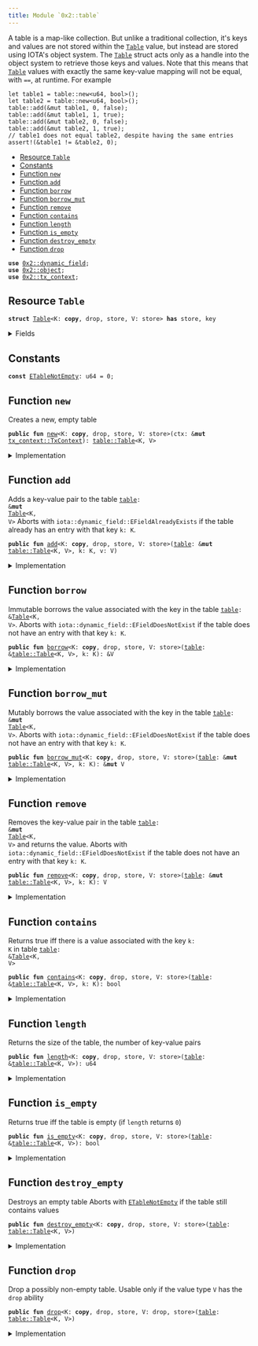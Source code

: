```yaml
---
title: Module `0x2::table`
---
```


A table is a map-like collection. But unlike a traditional collection, it's keys and values are
not stored within the <code><a href="../iota-framework/table.md#0x2_table_Table">Table</a></code> value, but instead are stored using IOTA's object system. The
<code><a href="../iota-framework/table.md#0x2_table_Table">Table</a></code> struct acts only as a handle into the object system to retrieve those keys and values.
Note that this means that <code><a href="../iota-framework/table.md#0x2_table_Table">Table</a></code> values with exactly the same key-value mapping will not be
equal, with <code>==</code>, at runtime. For example
```
let table1 = table::new<u64, bool>();
let table2 = table::new<u64, bool>();
table::add(&mut table1, 0, false);
table::add(&mut table1, 1, true);
table::add(&mut table2, 0, false);
table::add(&mut table2, 1, true);
// table1 does not equal table2, despite having the same entries
assert!(&table1 != &table2, 0);
```


-  [Resource `Table`](#0x2_table_Table)
-  [Constants](#@Constants_0)
-  [Function `new`](#0x2_table_new)
-  [Function `add`](#0x2_table_add)
-  [Function `borrow`](#0x2_table_borrow)
-  [Function `borrow_mut`](#0x2_table_borrow_mut)
-  [Function `remove`](#0x2_table_remove)
-  [Function `contains`](#0x2_table_contains)
-  [Function `length`](#0x2_table_length)
-  [Function `is_empty`](#0x2_table_is_empty)
-  [Function `destroy_empty`](#0x2_table_destroy_empty)
-  [Function `drop`](#0x2_table_drop)


<pre><code><b>use</b> <a href="../iota-framework/dynamic_field.md#0x2_dynamic_field">0x2::dynamic_field</a>;
<b>use</b> <a href="../iota-framework/object.md#0x2_object">0x2::object</a>;
<b>use</b> <a href="../iota-framework/tx_context.md#0x2_tx_context">0x2::tx_context</a>;
</code></pre>



<a name="0x2_table_Table"></a>

## Resource `Table`



<pre><code><b>struct</b> <a href="../iota-framework/table.md#0x2_table_Table">Table</a>&lt;K: <b>copy</b>, drop, store, V: store&gt; <b>has</b> store, key
</code></pre>



<details>
<summary>Fields</summary>


<dl>
<dt>
<code>id: <a href="../iota-framework/object.md#0x2_object_UID">object::UID</a></code>
</dt>
<dd>
 the ID of this table
</dd>
<dt>
<code>size: u64</code>
</dt>
<dd>
 the number of key-value pairs in the table
</dd>
</dl>


</details>

<a name="@Constants_0"></a>

## Constants


<a name="0x2_table_ETableNotEmpty"></a>



<pre><code><b>const</b> <a href="../iota-framework/table.md#0x2_table_ETableNotEmpty">ETableNotEmpty</a>: u64 = 0;
</code></pre>



<a name="0x2_table_new"></a>

## Function `new`

Creates a new, empty table


<pre><code><b>public</b> <b>fun</b> <a href="../iota-framework/table.md#0x2_table_new">new</a>&lt;K: <b>copy</b>, drop, store, V: store&gt;(ctx: &<b>mut</b> <a href="../iota-framework/tx_context.md#0x2_tx_context_TxContext">tx_context::TxContext</a>): <a href="../iota-framework/table.md#0x2_table_Table">table::Table</a>&lt;K, V&gt;
</code></pre>



<details>
<summary>Implementation</summary>


<pre><code><b>public</b> <b>fun</b> <a href="../iota-framework/table.md#0x2_table_new">new</a>&lt;K: <b>copy</b> + drop + store, V: store&gt;(ctx: &<b>mut</b> TxContext): <a href="../iota-framework/table.md#0x2_table_Table">Table</a>&lt;K, V&gt; {
    <a href="../iota-framework/table.md#0x2_table_Table">Table</a> {
        id: <a href="../iota-framework/object.md#0x2_object_new">object::new</a>(ctx),
        size: 0,
    }
}
</code></pre>



</details>

<a name="0x2_table_add"></a>

## Function `add`

Adds a key-value pair to the table <code><a href="../iota-framework/table.md#0x2_table">table</a>: &<b>mut</b> <a href="../iota-framework/table.md#0x2_table_Table">Table</a>&lt;K, V&gt;</code>
Aborts with <code>iota::dynamic_field::EFieldAlreadyExists</code> if the table already has an entry with
that key <code>k: K</code>.


<pre><code><b>public</b> <b>fun</b> <a href="../iota-framework/table.md#0x2_table_add">add</a>&lt;K: <b>copy</b>, drop, store, V: store&gt;(<a href="../iota-framework/table.md#0x2_table">table</a>: &<b>mut</b> <a href="../iota-framework/table.md#0x2_table_Table">table::Table</a>&lt;K, V&gt;, k: K, v: V)
</code></pre>



<details>
<summary>Implementation</summary>


<pre><code><b>public</b> <b>fun</b> <a href="../iota-framework/table.md#0x2_table_add">add</a>&lt;K: <b>copy</b> + drop + store, V: store&gt;(<a href="../iota-framework/table.md#0x2_table">table</a>: &<b>mut</b> <a href="../iota-framework/table.md#0x2_table_Table">Table</a>&lt;K, V&gt;, k: K, v: V) {
    field::add(&<b>mut</b> <a href="../iota-framework/table.md#0x2_table">table</a>.id, k, v);
    <a href="../iota-framework/table.md#0x2_table">table</a>.size = <a href="../iota-framework/table.md#0x2_table">table</a>.size + 1;
}
</code></pre>



</details>

<a name="0x2_table_borrow"></a>

## Function `borrow`

Immutable borrows the value associated with the key in the table <code><a href="../iota-framework/table.md#0x2_table">table</a>: &<a href="../iota-framework/table.md#0x2_table_Table">Table</a>&lt;K, V&gt;</code>.
Aborts with <code>iota::dynamic_field::EFieldDoesNotExist</code> if the table does not have an entry with
that key <code>k: K</code>.


<pre><code><b>public</b> <b>fun</b> <a href="../iota-framework/table.md#0x2_table_borrow">borrow</a>&lt;K: <b>copy</b>, drop, store, V: store&gt;(<a href="../iota-framework/table.md#0x2_table">table</a>: &<a href="../iota-framework/table.md#0x2_table_Table">table::Table</a>&lt;K, V&gt;, k: K): &V
</code></pre>



<details>
<summary>Implementation</summary>


<pre><code><b>public</b> <b>fun</b> <a href="../iota-framework/table.md#0x2_table_borrow">borrow</a>&lt;K: <b>copy</b> + drop + store, V: store&gt;(<a href="../iota-framework/table.md#0x2_table">table</a>: &<a href="../iota-framework/table.md#0x2_table_Table">Table</a>&lt;K, V&gt;, k: K): &V {
    field::borrow(&<a href="../iota-framework/table.md#0x2_table">table</a>.id, k)
}
</code></pre>



</details>

<a name="0x2_table_borrow_mut"></a>

## Function `borrow_mut`

Mutably borrows the value associated with the key in the table <code><a href="../iota-framework/table.md#0x2_table">table</a>: &<b>mut</b> <a href="../iota-framework/table.md#0x2_table_Table">Table</a>&lt;K, V&gt;</code>.
Aborts with <code>iota::dynamic_field::EFieldDoesNotExist</code> if the table does not have an entry with
that key <code>k: K</code>.


<pre><code><b>public</b> <b>fun</b> <a href="../iota-framework/table.md#0x2_table_borrow_mut">borrow_mut</a>&lt;K: <b>copy</b>, drop, store, V: store&gt;(<a href="../iota-framework/table.md#0x2_table">table</a>: &<b>mut</b> <a href="../iota-framework/table.md#0x2_table_Table">table::Table</a>&lt;K, V&gt;, k: K): &<b>mut</b> V
</code></pre>



<details>
<summary>Implementation</summary>


<pre><code><b>public</b> <b>fun</b> <a href="../iota-framework/table.md#0x2_table_borrow_mut">borrow_mut</a>&lt;K: <b>copy</b> + drop + store, V: store&gt;(<a href="../iota-framework/table.md#0x2_table">table</a>: &<b>mut</b> <a href="../iota-framework/table.md#0x2_table_Table">Table</a>&lt;K, V&gt;, k: K): &<b>mut</b> V {
    field::borrow_mut(&<b>mut</b> <a href="../iota-framework/table.md#0x2_table">table</a>.id, k)
}
</code></pre>



</details>

<a name="0x2_table_remove"></a>

## Function `remove`

Removes the key-value pair in the table <code><a href="../iota-framework/table.md#0x2_table">table</a>: &<b>mut</b> <a href="../iota-framework/table.md#0x2_table_Table">Table</a>&lt;K, V&gt;</code> and returns the value.
Aborts with <code>iota::dynamic_field::EFieldDoesNotExist</code> if the table does not have an entry with
that key <code>k: K</code>.


<pre><code><b>public</b> <b>fun</b> <a href="../iota-framework/table.md#0x2_table_remove">remove</a>&lt;K: <b>copy</b>, drop, store, V: store&gt;(<a href="../iota-framework/table.md#0x2_table">table</a>: &<b>mut</b> <a href="../iota-framework/table.md#0x2_table_Table">table::Table</a>&lt;K, V&gt;, k: K): V
</code></pre>



<details>
<summary>Implementation</summary>


<pre><code><b>public</b> <b>fun</b> <a href="../iota-framework/table.md#0x2_table_remove">remove</a>&lt;K: <b>copy</b> + drop + store, V: store&gt;(<a href="../iota-framework/table.md#0x2_table">table</a>: &<b>mut</b> <a href="../iota-framework/table.md#0x2_table_Table">Table</a>&lt;K, V&gt;, k: K): V {
    <b>let</b> v = field::remove(&<b>mut</b> <a href="../iota-framework/table.md#0x2_table">table</a>.id, k);
    <a href="../iota-framework/table.md#0x2_table">table</a>.size = <a href="../iota-framework/table.md#0x2_table">table</a>.size - 1;
    v
}
</code></pre>



</details>

<a name="0x2_table_contains"></a>

## Function `contains`

Returns true iff there is a value associated with the key <code>k: K</code> in table <code><a href="../iota-framework/table.md#0x2_table">table</a>: &<a href="../iota-framework/table.md#0x2_table_Table">Table</a>&lt;K, V&gt;</code>


<pre><code><b>public</b> <b>fun</b> <a href="../iota-framework/table.md#0x2_table_contains">contains</a>&lt;K: <b>copy</b>, drop, store, V: store&gt;(<a href="../iota-framework/table.md#0x2_table">table</a>: &<a href="../iota-framework/table.md#0x2_table_Table">table::Table</a>&lt;K, V&gt;, k: K): bool
</code></pre>



<details>
<summary>Implementation</summary>


<pre><code><b>public</b> <b>fun</b> <a href="../iota-framework/table.md#0x2_table_contains">contains</a>&lt;K: <b>copy</b> + drop + store, V: store&gt;(<a href="../iota-framework/table.md#0x2_table">table</a>: &<a href="../iota-framework/table.md#0x2_table_Table">Table</a>&lt;K, V&gt;, k: K): bool {
    field::exists_with_type&lt;K, V&gt;(&<a href="../iota-framework/table.md#0x2_table">table</a>.id, k)
}
</code></pre>



</details>

<a name="0x2_table_length"></a>

## Function `length`

Returns the size of the table, the number of key-value pairs


<pre><code><b>public</b> <b>fun</b> <a href="../iota-framework/table.md#0x2_table_length">length</a>&lt;K: <b>copy</b>, drop, store, V: store&gt;(<a href="../iota-framework/table.md#0x2_table">table</a>: &<a href="../iota-framework/table.md#0x2_table_Table">table::Table</a>&lt;K, V&gt;): u64
</code></pre>



<details>
<summary>Implementation</summary>


<pre><code><b>public</b> <b>fun</b> <a href="../iota-framework/table.md#0x2_table_length">length</a>&lt;K: <b>copy</b> + drop + store, V: store&gt;(<a href="../iota-framework/table.md#0x2_table">table</a>: &<a href="../iota-framework/table.md#0x2_table_Table">Table</a>&lt;K, V&gt;): u64 {
    <a href="../iota-framework/table.md#0x2_table">table</a>.size
}
</code></pre>



</details>

<a name="0x2_table_is_empty"></a>

## Function `is_empty`

Returns true iff the table is empty (if <code>length</code> returns <code>0</code>)


<pre><code><b>public</b> <b>fun</b> <a href="../iota-framework/table.md#0x2_table_is_empty">is_empty</a>&lt;K: <b>copy</b>, drop, store, V: store&gt;(<a href="../iota-framework/table.md#0x2_table">table</a>: &<a href="../iota-framework/table.md#0x2_table_Table">table::Table</a>&lt;K, V&gt;): bool
</code></pre>



<details>
<summary>Implementation</summary>


<pre><code><b>public</b> <b>fun</b> <a href="../iota-framework/table.md#0x2_table_is_empty">is_empty</a>&lt;K: <b>copy</b> + drop + store, V: store&gt;(<a href="../iota-framework/table.md#0x2_table">table</a>: &<a href="../iota-framework/table.md#0x2_table_Table">Table</a>&lt;K, V&gt;): bool {
    <a href="../iota-framework/table.md#0x2_table">table</a>.size == 0
}
</code></pre>



</details>

<a name="0x2_table_destroy_empty"></a>

## Function `destroy_empty`

Destroys an empty table
Aborts with <code><a href="../iota-framework/table.md#0x2_table_ETableNotEmpty">ETableNotEmpty</a></code> if the table still contains values


<pre><code><b>public</b> <b>fun</b> <a href="../iota-framework/table.md#0x2_table_destroy_empty">destroy_empty</a>&lt;K: <b>copy</b>, drop, store, V: store&gt;(<a href="../iota-framework/table.md#0x2_table">table</a>: <a href="../iota-framework/table.md#0x2_table_Table">table::Table</a>&lt;K, V&gt;)
</code></pre>



<details>
<summary>Implementation</summary>


<pre><code><b>public</b> <b>fun</b> <a href="../iota-framework/table.md#0x2_table_destroy_empty">destroy_empty</a>&lt;K: <b>copy</b> + drop + store, V: store&gt;(<a href="../iota-framework/table.md#0x2_table">table</a>: <a href="../iota-framework/table.md#0x2_table_Table">Table</a>&lt;K, V&gt;) {
    <b>let</b> <a href="../iota-framework/table.md#0x2_table_Table">Table</a> { id, size } = <a href="../iota-framework/table.md#0x2_table">table</a>;
    <b>assert</b>!(size == 0, <a href="../iota-framework/table.md#0x2_table_ETableNotEmpty">ETableNotEmpty</a>);
    id.delete()
}
</code></pre>



</details>

<a name="0x2_table_drop"></a>

## Function `drop`

Drop a possibly non-empty table.
Usable only if the value type <code>V</code> has the <code>drop</code> ability


<pre><code><b>public</b> <b>fun</b> <a href="../iota-framework/table.md#0x2_table_drop">drop</a>&lt;K: <b>copy</b>, drop, store, V: drop, store&gt;(<a href="../iota-framework/table.md#0x2_table">table</a>: <a href="../iota-framework/table.md#0x2_table_Table">table::Table</a>&lt;K, V&gt;)
</code></pre>



<details>
<summary>Implementation</summary>


<pre><code><b>public</b> <b>fun</b> <a href="../iota-framework/table.md#0x2_table_drop">drop</a>&lt;K: <b>copy</b> + drop + store, V: drop + store&gt;(<a href="../iota-framework/table.md#0x2_table">table</a>: <a href="../iota-framework/table.md#0x2_table_Table">Table</a>&lt;K, V&gt;) {
    <b>let</b> <a href="../iota-framework/table.md#0x2_table_Table">Table</a> { id, size: _ } = <a href="../iota-framework/table.md#0x2_table">table</a>;
    id.delete()
}
</code></pre>



</details>
